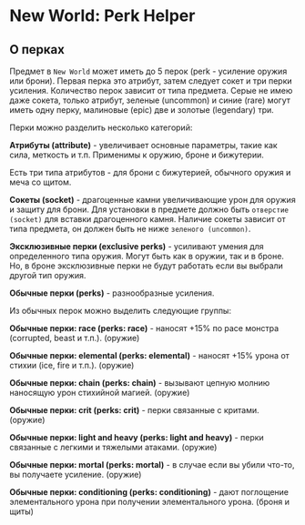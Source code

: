 # New World: Perk Helper

## О перках

Предмет в `New World` может иметь до 5 перок (perk - усиление оружия или брони). Первая перка это атрибут, затем следует сокет и три перки усиления. Количество перок зависит от типа предмета. Серые не имею даже сокета, только атрибут, зеленые (uncommon) и синие (rare) могут иметь одну перку, малиновые (epic) две и золотые (legendary) три.

Перки можно разделить несколько категорий:

__Атрибуты (attribute)__ - увеличивает основные параметры, такие как сила, меткость и т.п. Применимы к оружию, броне и бижутерии. 

Есть три типа атрибутов - для брони с бижутерией, обычного оружия и меча со щитом. 

__Сокеты (socket)__ - драгоценные камни увеличивающие урон для оружия и защиту для брони. Для установки в предмете должно быть `отверстие (socket)` для вставки драгоценного камня. Наличие сокеты зависит от типа предмета, он должен быть не ниже `зеленого (uncommon)`.

__Эксклюзивные перки (exclusive perks)__ - усиливают умения для определенного типа оружия. Могут быть как в оружии, так и в броне. Но, в броне эксклюзивные перки не будут работать если вы выбрали другой тип оружия.

__Обычные перки (perks)__ - разнообразные усиления.

Из обычных перок можно выделить следующие группы:

__Обычные перки: race (perks: race)__ - наносят +15% по расе монстра (corrupted, beast и т.п.). (оружие)

__Обычные перки: elemental (perks: elemental)__ - наносят +15% урона от стихии (ice, fire и т.п.). (оружие)

__Обычные перки: chain (perks: chain)__ - вызывают цепную молнию наносящую урон стихийной магией. (оружие)

__Обычные перки: crit (perks: crit)__ - перки связанные с критами. (оружие)

__Обычные перки: light and heavy (perks: light and heavy)__ - перки связанные с легкими и тяжелыми атаками. (оружие)

__Обычные перки: mortal (perks: mortal)__ - в случае если вы убили что-то, вы получаете усиление. (оружие)

__Обычные перки: conditioning (perks: conditioning)__ - дают поглощение элементального урона при получении элементального урона. (броня и щиты)
